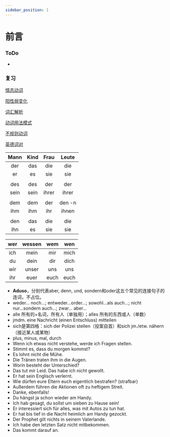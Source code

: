 ```yaml
---
sidebar_position: 1
---
```


# 前言

### ToDo

* 

### 复习

[情态动词](./动词/情态动词.md)

[阳性弱变化](./名词/阳性弱变化.md)

[词汇解析](./其他/词汇解析.md)

[动词用法模式](./动词/用法模式.md)

[不规则动词](./动词/不规则动词.md)

[英德词对](./其他/英德词对.md)

| Mann | Kind | Frau  | Leute  |
| :--: | :--: | :---: | :----: |
| der  | das  |  die  |  die   |
|  er  |  es  |  sie  |  sie   |
|      |      |       |        |
| des  | des  |  der  |  der   |
| sein | sein | ihrer | ihrer  |
|      |      |       |        |
| dem  | dem  |  der  | den -n |
| ihm  | ihm  |  ihr  | ihnen  |
|      |      |       |        |
| den  | das  |  die  |  die   |
| ihn  |  es  |  sie  |  sie   |

| wer  | wessen | wem  | wen  |
| :--: | :----: | :--: | :--: |
| ich  |  mein  | mir  | mich |
|  du  |  dein  | dir  | dich |
| wir  | unser  | uns  | uns  |
| ihr  |  euer  | euch | euch |



* **Aduso**，分别代表aber, denn, und, sondern和oder这五个常见的连接句子的连词，不占位。
* weder... noch...; entweder...order...; sowohl...als auch...; nicht nur...sondern auch...; zwar... aber...
* alle 所有的+名词，所有人（单独用）；alles 所有的东西或人（单数）
* jmdm. eine Nachricht (einen Entschluss) mitteilen
* sich是第四格：sich der Polizei stellen（投案自首）和sich jm./etw. nähern（接近某人或某物）
* plus, minus, mal, durch
* Wenn ich etwas nicht verstehe, werde ich Fragen stellen.
* Stimmt es, dass du morgen kommst?
* Es lohnt nicht die Mühe.
* Die Tränen traten ihm in die Augen.
* Worin besteht der Unterschied?
* Das tut mir Leid. Das habe ich nicht gewollt.
* Er hat sein Englisch verlernt.
* Wie dürfen eure Eltern euch eigentlich bestrafen? (strafbar)
* Außerdem führen die Aktionen oft zu heftigem Streit.
* Danke, ebenfalls!
* Du hängst ja schon wieder am Handy.
* Ich hab gesagt, du sollst um sieben zu Hause sein!
* Er interessiert sich für alles, was mit Autos zu tun hat.
* Er hat bis tief in die Nacht heimlich am Handy gezockt.
* Der Prophet gilt nichts in seinem Vaterlande.
* Ich habe den letzten Satz nicht mitbekommen.
* Das kommt darauf an.
